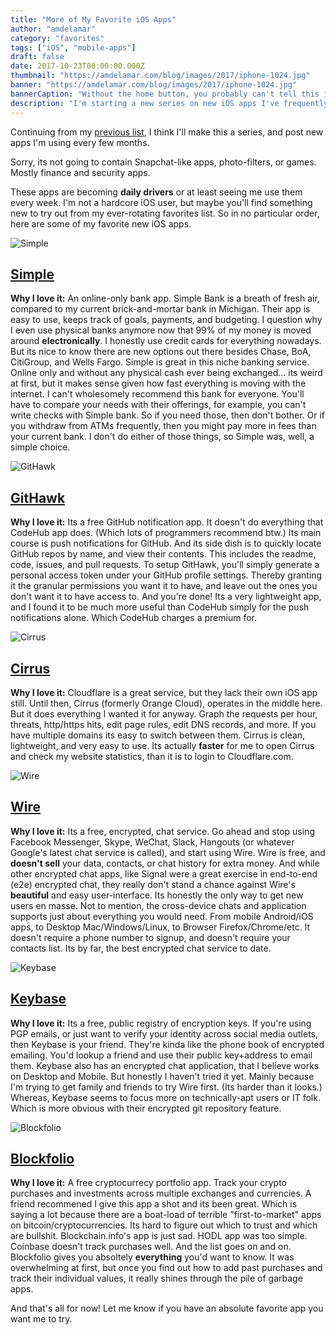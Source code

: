 ```yaml
---
title: "More of My Favorite iOS Apps"
author: "amdelamar"
category: "favorites"
tags: ["iOS", "mobile-apps"]
draft: false
date: 2017-10-23T00:00:00.000Z
thumbnail: "https://amdelamar.com/blog/images/2017/iphone-1024.jpg"
banner: "https://amdelamar.com/blog/images/2017/iphone-1024.jpg"
bannerCaption: "Without the home button, you probably can't tell this is an iPhone. Which makes the iPhone 8 look weird. (Photo Credit: StockSnap)"
description: "I'm starting a new series on new iOS apps I've frequently been using."
---
```


Continuing from my [previous list](https://www.ramblingware.com/blog/some-of-my-favorite-ios-apps), I think I'll make this a series, and post new apps I'm using every few months.

Sorry, its not going to contain Snapchat-like apps, photo-filters, or games. Mostly finance and security apps.

These apps are becoming **daily drivers** or at least seeing me use them every week. I'm not a hardcore iOS user, but maybe you'll find something new to try out from my ever-rotating favorites list. So in no particular order, here are some of my favorite new iOS apps.

![Simple](/images/2017/app/simple.jpg)

## [Simple](https://itunes.apple.com/us/app/simple-better-banking/id479317486)

**Why I love it:** An online-only bank app. Simple Bank is a breath of fresh air, compared to my current brick-and-mortar bank in Michigan. Their app is easy to use, keeps track of goals, payments, and budgeting. I question why I even use physical banks anymore now that 99% of my money is moved around **electronically**. I honestly use credit cards for everything nowadays. But its nice to know there are new options out there besides Chase, BoA, CitiGroup, and Wells Fargo. Simple is great in this niche banking service. Online only and without any physical cash ever being exchanged... its weird at first, but it makes sense given how fast everything is moving with the internet. I can't wholesomely recommend this bank for everyone. You'll have to compare your needs with their offerings, for example, you can't write checks with Simple bank. So if you need those, then don't bother. Or if you withdraw from ATMs frequently, then you might pay more in fees than your current bank. I don't do either of those things, so Simple was, well, a simple choice.

![GitHawk](/images/2017/app/githawk.jpg)

## [GitHawk](https://itunes.apple.com/us/app/githawk-for-github/id1252320249)

**Why I love it:** Its a free GitHub notification app. It doesn't do everything that CodeHub app does. (Which lots of programmers recommend btw.) Its main course is push notifications for GitHub. And its side dish is to quickly locate GitHub repos by name, and view their contents. This includes the readme, code, issues, and pull requests. To setup GitHawk, you'll simply generate a personal access token under your GitHub profile settings. Thereby granting it the granular permissions you want it to have, and leave out the ones you don't want it to have access to. And you're done! Its a very lightweight app, and I found it to be much more useful than CodeHub simply for the push notifications alone. Which CodeHub charges a premium for.

![Cirrus](/images/2017/app/cirrus.jpg)

## [Cirrus](https://itunes.apple.com/app/apple-store/id1076061212)

**Why I love it:** Cloudflare is a great service, but they lack their own iOS app still. Until then, Cirrus (formerly Orange Cloud), operates in the middle here. But it does everything I wanted it for anyway. Graph the requests per hour, threats, http/https hits, edit page rules, edit DNS records, and more. If you have multiple domains its easy to switch between them. Cirrus is clean, lightweight, and very easy to use. Its actually **faster** for me to open Cirrus and check my website statistics, than it is to login to Cloudflare.com.

![Wire](/images/2017/app/wire.jpg)

## [Wire](https://itunes.apple.com/us/app/wire-private-messenger/id930944768)

**Why I love it:** Its a free, encrypted, chat service. Go ahead and stop using Facebook Messenger, Skype, WeChat, Slack, Hangouts (or whatever Google's latest chat service is called), and start using Wire. Wire is free, and **doesn't sell** your data, contacts, or chat history for extra money. And while other encrypted chat apps, like Signal were a great exercise in end-to-end (e2e) encrypted chat, they really don't stand a chance against Wire's **beautiful** and easy user-interface. Its honestly the only way to get new users en masse. Not to mention, the cross-device chats and application supports just about everything you would need. From mobile Android/iOS apps, to Desktop Mac/Windows/Linux, to Browser Firefox/Chrome/etc. It doesn't require a phone number to signup, and doesn't require your contacts list. Its by far, the best encrypted chat service to date.

![Keybase](/images/2017/app/keybase.jpg)

## [Keybase](https://itunes.apple.com/us/app/keybase-crypto-for-everyone/id1044461770)

**Why I love it:** Its a free, public registry of encryption keys. If you're using PGP emails, or just want to verify your identity across social media outlets, then Keybase is your friend. They're kinda like the phone book of encrypted emailing. You'd lookup a friend and use their public key+address to email them. Keybase also has an encrypted chat application, that I believe works on Desktop and Mobile. But honestly I haven't tried it yet. Mainly because I'm trying to get family and friends to try Wire first. (Its harder than it looks.) Whereas, Keybase seems to focus more on technically-apt users or IT folk. Which is more obvious with their encrypted git repository feature.

![Blockfolio](/images/2017/app/blockfolio.jpg)

## [Blockfolio](https://itunes.apple.com/us/app/blockfolio-bitcoin-altcoin-app/id1095564685)

**Why I love it:** A free cryptocurrecy portfolio app. Track your crypto purchases and investments across multiple exchanges and currencies. A friend recommened I give this app a shot and its been great. Which is saying a lot because there are a boat-load of terrible "first-to-market" apps on bitcoin/cryptocurrencies. Its hard to figure out which to trust and which are bullshit. Blockchain.info's app is just sad. HODL app was too simple. Coinbase doesn't track purchases well. And the list goes on and on. Blockfolio gives you absoltely **everything** you'd want to know. It was overwhelming at first, but once you find out how to add past purchases and track their individual values, it really shines through the pile of garbage apps.

And that's all for now! Let me know if you have an absolute favorite app you want me to try.
